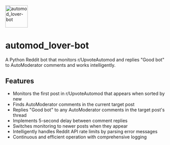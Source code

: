 <img width="70" height="70" alt="automod_lover-bot" src="https://github.com/user-attachments/assets/7b7e6391-1471-4c7a-9c77-272d79d156c4" />

# automod_lover-bot

A Python Reddit bot that monitors r/UpvoteAutomod and replies "Good bot" to AutoModerator comments and works intelligently.

## Features

- Monitors the first post in r/UpvoteAutomod that appears when sorted by new
- Finds AutoModerator comments in the current target post
- Replies "Good bot" to any AutoModerator comments in the target post's thread
- Implements 5-second delay between comment replies
- Switches monitoring to newer posts when they appear
- Intelligently handles Reddit API rate limits by parsing error messages
- Continuous and efficient operation with comprehensive logging